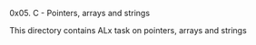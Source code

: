 0x05. C - Pointers, arrays and strings

This directory contains ALx task on pointers, arrays and strings